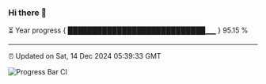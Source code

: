 ### Hi there 👋

⏳ Year progress { ████████████████████████████▁▁ } 95.15 %

---

⏰ Updated on Sat, 14 Dec 2024 05:39:33 GMT

![Progress Bar CI](https://github.com/IshwaranRudhara/GIT-ACTION/workflows/Progress%20Bar%20CI/badge.svg)
